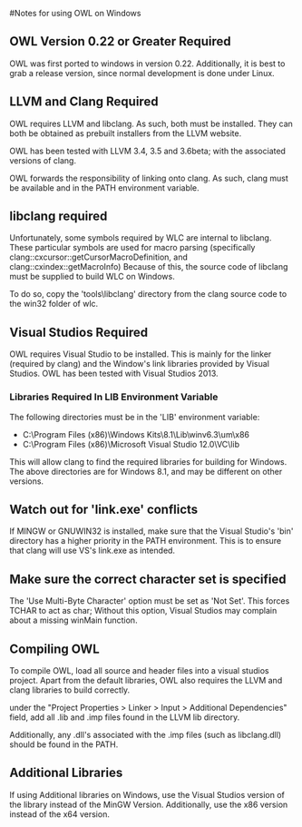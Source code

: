 #Notes for using OWL on Windows

## OWL Version 0.22 or Greater Required
OWL was first ported to windows in version 0.22. Additionally,
it is best to grab a release version, since normal development
is done under Linux.

## LLVM and Clang Required
OWL requires LLVM and libclang. As such, both must be installed.
They can both be obtained as prebuilt installers from the LLVM website.

OWL has been tested with LLVM 3.4, 3.5 and 3.6beta; with the associated
versions of clang.

OWL forwards the responsibility of linking onto clang. As such, clang
must be available and in the PATH environment variable.

## libclang required
Unfortunately, some symbols required by WLC are internal to libclang.
These particular symbols are used for macro parsing 
(specifically clang::cxcursor::getCursorMacroDefinition, 
and clang::cxindex::getMacroInfo)
Because of this, the source code of libclang must be supplied to build WLC on
Windows.

To do so, copy the 'tools\libclang' directory from the clang source code to
the win32 folder of wlc.

## Visual Studios Required
OWL requires Visual Studio to be installed. This is mainly for the 
linker (required by clang) and the Window's link libraries provided
by Visual Studios. OWL has been tested with Visual Studios 2013.

### Libraries Required In LIB Environment Variable
The following directories must be in the 'LIB' environment variable:

* C:\Program Files (x86)\Windows Kits\8.1\Lib\winv6.3\um\x86
* C:\Program Files (x86)\Microsoft Visual Studio 12.0\VC\lib

This will allow clang to find the required libraries for building for
Windows. The above directories are for Windows 8.1, and may be different
on other versions.

## Watch out for 'link.exe' conflicts
If MINGW or GNUWIN32 is installed, make sure that the Visual Studio's
'bin' directory has a higher priority in the PATH environment. 
This is to ensure that clang will use VS's link.exe as intended.

## Make sure the correct character set is specified
The 'Use Multi-Byte Character' option must be set as 'Not Set'.
This forces TCHAR to act as char; Without this option, Visual Studios
may complain about a missing winMain function.

## Compiling OWL
To compile OWL, load all source and header files into a visual studios
project. Apart from the default libraries, OWL also requires the LLVM
and clang libraries to build correctly.

under the "Project Properties > Linker > Input > Additional Dependencies"
field, add all .lib and .imp files found in the LLVM lib directory.

Additionally, any .dll's associated with the .imp files 
(such as libclang.dll) should be found in the PATH.

## Additional Libraries
If using Additional libraries on Windows, use the Visual Studios version of the 
library instead of the MinGW Version. Additionally, use the x86 version 
instead of the x64 version.
